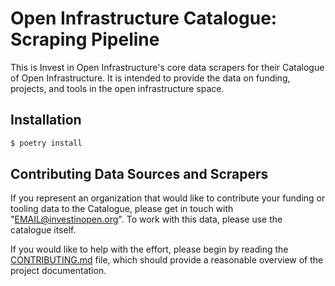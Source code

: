 Open Infrastructure Catalogue: Scraping Pipeline
===============================================


This is Invest in Open Infrastructure's core data scrapers for their Catalogue of Open Infrastructure. It is intended to provide the data on funding, projects, and tools in the open infrastructure space.

## Installation

```bash
$ poetry install
```

## Contributing Data Sources and Scrapers
If you represent an organization that would like to contribute your funding or tooling data to the Catalogue, please get in touch with "<EMAIL@investinopen.org>". To work with this data, please use the catalogue itself.

If you would like to help with the effort, please begin by reading the [CONTRIBUTING.md](CONTRIBUTING.md) file, which should provide a reasonable overview of the project documentation.
